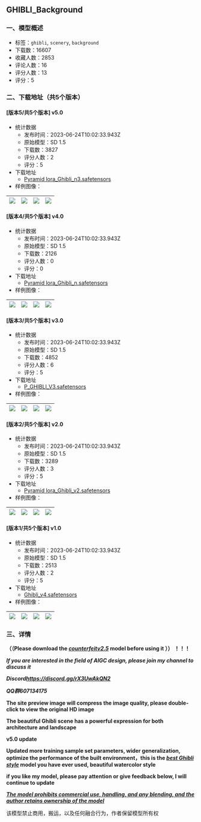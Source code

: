 ## GHIBLI_Background
### 一、模型概述

- 标签：`ghibli`, `scenery`, `background`
- 下载数：16607
- 收藏人数：2853
- 评论人数：16
- 评分人数：13
- 评分：5

### 二、下载地址（共5个版本）

#### [版本5/共5个版本] v5.0

- 统计数据
  - 发布时间：2023-06-24T10:02:33.943Z
  - 原始模型：SD 1.5
  - 下载数：3827
  - 评分人数：2
  - 评分：5
- 下载地址
  - [Pyramid lora_Ghibli_n3.safetensors](https://civitai.com/api/download/models/102828)
- 样例图像：

| <img src="https://image.civitai.com/xG1nkqKTMzGDvpLrqFT7WA/0a1450a5-35f6-460d-b4ff-e67d923afd9f/width=450/1283672.jpeg" /> | <img src="https://image.civitai.com/xG1nkqKTMzGDvpLrqFT7WA/802633bc-b55d-4022-9c85-4796988e662a/width=450/1283669.jpeg" /> | <img src="https://image.civitai.com/xG1nkqKTMzGDvpLrqFT7WA/b053885f-e1c4-40bf-b3f2-f88ad7028a64/width=450/1283663.jpeg" /> | <img src="https://image.civitai.com/xG1nkqKTMzGDvpLrqFT7WA/24c344d4-5f36-40da-875c-b08f3e4b8b15/width=450/1283667.jpeg" /> |
| ---- | ---- | ---- | ---- |

#### [版本4/共5个版本] v4.0

- 统计数据
  - 发布时间：2023-06-24T10:02:33.943Z
  - 原始模型：SD 1.5
  - 下载数：2126
  - 评分人数：0
  - 评分：0
- 下载地址
  - [Pyramid lora_Ghibli_n.safetensors](https://civitai.com/api/download/models/93438)
- 样例图像：

| <img src="https://image.civitai.com/xG1nkqKTMzGDvpLrqFT7WA/630ccc4f-c401-4e31-a1cd-f36ba713398d/width=450/1102723.jpeg" /> | <img src="https://image.civitai.com/xG1nkqKTMzGDvpLrqFT7WA/2e8fb25e-d8c5-4e54-b244-cc678262f0e8/width=450/1102717.jpeg" /> | <img src="https://image.civitai.com/xG1nkqKTMzGDvpLrqFT7WA/b230f459-2263-4d5f-a75d-ffbd3f07fe71/width=450/1102722.jpeg" /> | <img src="https://image.civitai.com/xG1nkqKTMzGDvpLrqFT7WA/c63b9ebe-bf83-4f51-a718-7477e958cb95/width=450/1102719.jpeg" /> |
| ---- | ---- | ---- | ---- |

#### [版本3/共5个版本] v3.0

- 统计数据
  - 发布时间：2023-06-24T10:02:33.943Z
  - 原始模型：SD 1.5
  - 下载数：4852
  - 评分人数：6
  - 评分：5
- 下载地址
  - [P_GHIBLI_V3.safetensors](https://civitai.com/api/download/models/86765)
- 样例图像：

| <img src="https://image.civitai.com/xG1nkqKTMzGDvpLrqFT7WA/2cc58875-d4c5-42f6-bd2a-ec72110a67f0/width=450/989845.jpeg" /> | <img src="https://image.civitai.com/xG1nkqKTMzGDvpLrqFT7WA/e49be2a0-e223-44bc-a390-ac1c933ea50c/width=450/989847.jpeg" /> | <img src="https://image.civitai.com/xG1nkqKTMzGDvpLrqFT7WA/38ff2b21-8164-4885-b53b-d31ae649363c/width=450/989848.jpeg" /> | <img src="https://image.civitai.com/xG1nkqKTMzGDvpLrqFT7WA/2e23e896-5a50-4fe0-a4d6-aeaf3aefd5df/width=450/989850.jpeg" /> |
| ---- | ---- | ---- | ---- |

#### [版本2/共5个版本] v2.0

- 统计数据
  - 发布时间：2023-06-24T10:02:33.943Z
  - 原始模型：SD 1.5
  - 下载数：3289
  - 评分人数：3
  - 评分：5
- 下载地址
  - [Pyramid lora_Ghibli_v2.safetensors](https://civitai.com/api/download/models/75526)
- 样例图像：

| <img src="https://image.civitai.com/xG1nkqKTMzGDvpLrqFT7WA/13fc30ae-205a-4a86-9cb5-59b47e72a532/width=450/927863.jpeg" /> | <img src="https://image.civitai.com/xG1nkqKTMzGDvpLrqFT7WA/f137a927-0ba5-447a-9be9-c3390d81155c/width=450/871095.jpeg" /> | <img src="https://image.civitai.com/xG1nkqKTMzGDvpLrqFT7WA/a270ccf7-d48a-4933-834a-c947b8cbf962/width=450/848923.jpeg" /> | <img src="https://image.civitai.com/xG1nkqKTMzGDvpLrqFT7WA/582f95d2-afc3-4178-b5fe-84fc1d27e5e1/width=450/844777.jpeg" /> |
| ---- | ---- | ---- | ---- |

#### [版本1/共5个版本] v1.0

- 统计数据
  - 发布时间：2023-06-24T10:02:33.943Z
  - 原始模型：SD 1.5
  - 下载数：2513
  - 评分人数：2
  - 评分：5
- 下载地址
  - [Ghibli_v4.safetensors](https://civitai.com/api/download/models/58596)
- 样例图像：

| <img src="https://image.civitai.com/xG1nkqKTMzGDvpLrqFT7WA/2de63efb-8604-46c1-acb4-ef8a75b3eb00/width=450/638284.jpeg" /> | <img src="https://image.civitai.com/xG1nkqKTMzGDvpLrqFT7WA/b994c8db-02ff-4198-cda3-65054bed5400/width=450/638285.jpeg" /> | <img src="https://image.civitai.com/xG1nkqKTMzGDvpLrqFT7WA/4d106057-d2a5-4f38-193e-30ef5202ae00/width=450/638286.jpeg" /> | <img src="https://image.civitai.com/xG1nkqKTMzGDvpLrqFT7WA/3f62644b-a3d6-4ae7-6f3b-46cd82f87d00/width=450/638288.jpeg" /> |
| ---- | ---- | ---- | ---- |


### 三、详情
<p><strong>（（Please download the </strong><a target="_blank" rel="ugc" href="https://civitai.com/models/4468?modelVersionId=7425"><strong><em>counterfeitv2.5</em></strong></a><strong> model before using it ）） ！！！</strong></p><p><strong><em>If you are interested in the field of AIGC design, please join my channel to discuss it</em></strong></p><p><strong><em>Discord</em></strong><a target="_blank" rel="ugc" href="https://discord.gg/rX3UwAkQN2"><strong><em>https://discord.gg/rX3UwAkQN2</em></strong></a></p><p><strong><em>QQ群607134175</em></strong></p><p><strong>The site preview image will compress the image quality, please double-click to view the original HD image</strong></p><p><strong>The beautiful Ghibli scene has a powerful expression for both architecture and landscape</strong></p><p><strong>v5.0 update</strong></p><p><strong>Updated more training sample set parameters, wider generalization, optimize the performance of the built environment，this is the <em><u>best Ghibli style</u></em> model you have ever used, beautiful watercolor style</strong></p><p><strong>if you like my model, please pay attention or give feedback below, I will continue to update</strong></p><p><strong><em><u>The model prohibits commercial use, handling, and any blending, and the author retains ownership of the model</u></em></strong></p><p>该模型禁止商用，搬运，以及任何融合行为，作者保留模型所有权</p>